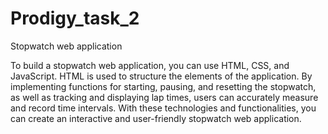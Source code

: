 # Prodigy_task_2

Stopwatch web application

To build a stopwatch web application, you can use HTML, CSS, and JavaScript. HTML is used to structure the elements of the application. 
By implementing functions for starting, pausing, and resetting the stopwatch, as well as tracking and displaying lap times, users can accurately measure and 
record time intervals. With these technologies and functionalities, you can create an interactive and user-friendly stopwatch web application.
